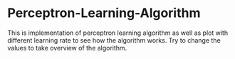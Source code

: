 # Perceptron-Learning-Algorithm
This is implementation of perceptron learning algorithm as well as plot with different learning rate to see how the algorithm works. Try to change the values to take overview of the algorithm.
